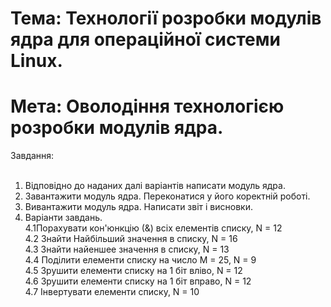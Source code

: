 # Тема: Технології розробки модулів ядра для операційної системи Linux.
# Мета: Оволодіння технологією розробки модулів ядра.
Завдання:<br />
<br />
1. Відповідно до наданих далі варіантів написати модуль ядра. <br />
2. Завантажити модуль ядра. Переконатися у його коректній роботі. <br />
3. Вивантажити модуль ядра. Написати звіт і висновки. <br />
4. Варіанти завдань. <br />
4.1Порахувати кон'юнкцію (&) всіх елементів списку, N = 12 <br />
4.2 Знайти Найбільший значення в списку, N = 16 <br />
4.3 Знайти найеншее значення в списку, N = 13 <br />
4.4 Поділити елементи списку на число M = 25, N = 9 <br />
4.5 Зрушити елементи списку на 1 біт вліво, N = 12 <br />
4.6 Зрушити елементи списку на 1 біт вправо, N = 12 <br />
4.7 Інвертувати елементи списку, N = 10 <br />
